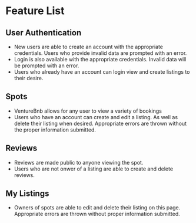 # Feature List

## User Authentication
- New users are able to create an account with the appropriate credentials. Users who provide invalid data are prompted with an error.
- Login is also available with the appropriate credentials. Invalid data will be prompted with an error.
- Users who already have an account can login view and create listings to their desire.

## Spots
- VentureBnb allows for any user to view a variety of bookings
- Users who have an account can create and edit a listing. As well as delete their listing when desired. Appropriate errors are thrown without the proper information submitted.

## Reviews
- Reviews are made public to anyone viewing the spot. 
- Users who are not onwer of a listing are able to create and delete reviews.

## My Listings 
- Owners of spots are able to edit and delete their listing on this page. Appropriate errors are thrown without proper information submitted. 